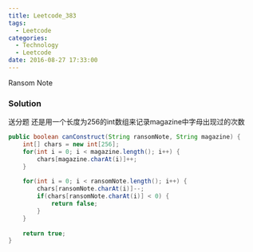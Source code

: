 ```yaml
---
title: Leetcode_383
tags:
  - Leetcode
categories:
  - Technology
  - Leetcode
date: 2016-08-27 17:33:00
---
```

Ransom Note

<!-- more -->

### Solution 
送分题
还是用一个长度为256的int数组来记录magazine中字母出现过的次数

``` java
public boolean canConstruct(String ransomNote, String magazine) {
    int[] chars = new int[256];
    for(int i = 0; i < magazine.length(); i++) {
        chars[magazine.charAt(i)]++;
    }
    
    for(int i = 0; i < ransomNote.length(); i++) {
        chars[ransomNote.charAt(i)]--;
        if(chars[ransomNote.charAt(i)] < 0) {
            return false;
        }
    }
    
    return true;
}
```







































